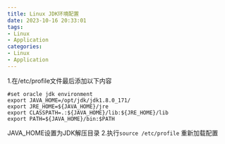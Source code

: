 ```yaml
---
title: Linux JDK环境配置
date: 2023-10-16 20:33:01
tags:
- Linux
- Application
categories:
- Linux
- Application
---
```


1.在/etc/profile文件最后添加以下内容

```
#set oracle jdk environment
export JAVA_HOME=/opt/jdk/jdk1.8.0_171/
export JRE_HOME=${JAVA_HOME}/jre  
export CLASSPATH=.:${JAVA_HOME}/lib:${JRE_HOME}/lib  
export PATH=${JAVA_HOME}/bin:$PATH 
``` 
JAVA_HOME设置为JDK解压目录
2.执行`source /etc/profile` 重新加载配置
